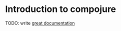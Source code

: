 # Introduction to compojure

TODO: write [great documentation](http://jacobian.org/writing/what-to-write/)
